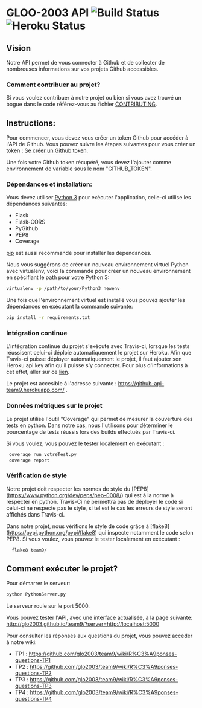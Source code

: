 # GLOO-2003 API  ![Build Status](https://travis-ci.com/glo2003/team9.svg?token=Epmbu7uyWDkfVaXsgPa9&branch=master) ![Heroku Status](https://heroku-badge.herokuapp.com/?app=github-api-team9)

## Vision

Notre API permet de vous connecter à Github et de collecter de nombreuses informations sur vos projets Github accessibles. 

### Comment contribuer au projet?
Si vous voulez contribuer à notre projet ou bien si vous avez trouvé un bogue dans le code référez-vous au fichier [CONTRIBUTING](CONTRIBUTING.md).

[contributing]: /CONTRIBUTING
## Instructions:

Pour commencer, vous devez vous créer un token Github pour accéder à l'API de Github. Vous pouvez suivre les étapes suivantes pour vous créer un token : [Se créer un Github token](https://help.github.com/articles/creating-an-access-token-for-command-line-use/).

Une fois votre Github token récupéré, vous devez l'ajouter comme environnement de variable sous le nom "GITHUB_TOKEN".

### Dépendances et installation:

Vous devez utiliser [Python 3](https://www.python.org/download/) pour exécuter l'application, celle-ci utilise les dépendances suivantes:
* Flask
* Flask-CORS
* PyGithub
* PEP8
* Coverage

[pip](http://pip.readthedocs.org/en/latest/installing.html) est aussi recommandé pour installer les dépendances.  

Nous vous suggérons de créer un nouveau environnement virtuel Python avec virtualenv, voici la commande pour créer un nouveau environnement en spécifiant le path pour votre Python 3:
```bash
virtualenv -p /path/to/your/Python3 newenv 
```

Une fois que l'environnement virtuel est installé vous pouvez ajouter les dépendances en exécutant la commande suivante:
```bash
pip install -r requirements.txt
```

### Intégration continue
L'intégration continue du projet s'exécute avec Travis-ci, lorsque les tests réussisent celui-ci déploie automatiquement le projet sur Heroku. Afin que Travis-ci puisse déployer automatiquement le projet, il faut ajouter son Heroku api key afin qu'il puisse s'y connecter. Pour plus d'informations à cet effet, aller sur ce [lien](https://blog.travis-ci.com/2013-07-09-introducing-continuous-deployment-to-heroku/).

Le projet est accesible à l'adresse suivante : https://github-api-team9.herokuapp.com/ .

### Données métriques sur le projet
Le projet utilise l'outil "Coverage" qui permet de mesurer la couverture des tests en python. Dans notre cas, nous l'utilisons pour déterminer le pourcentage de tests réussis lors des builds effectués par Travis-ci.

Si vous voulez, vous pouvez le tester localement en exécutant :
```bash
 coverage run votreTest.py
 coverage report
```

### Vérification de style
Notre projet doit respecter les normes de style du [PEP8] (https://www.python.org/dev/peps/pep-0008/) qui est à la norme à respecter en python. Travis-Ci ne permettra pas de déployer le code si celui-ci ne respecte pas le style, si tel est le cas les erreurs de style seront affichés dans Travis-ci. 

Dans notre projet, nous vérifions le style de code grâce à [flake8] (https://pypi.python.org/pypi/flake8) qui inspecte notamment le code selon PEP8.
Si vous voulez, vous pouvez le tester localement en exécutant :
```bash
  flake8 team9/
```

## Comment exécuter le projet?
Pour démarrer le serveur:
```bash
python PythonServer.py
```
Le serveur roule sur le port 5000.

Vous pouvez tester l'API, avec une interface actualisée, à la page suivante:
http://glo2003.github.io/team9/?server=http://localhost:5000

Pour consulter les réponses aux questions du projet, vous pouvez acceder à notre wiki:
- TP1 : https://github.com/glo2003/team9/wiki/R%C3%A9ponses-questions-TP1
- TP2 : https://github.com/glo2003/team9/wiki/R%C3%A9ponses-questions-TP2
- TP3 : https://github.com/glo2003/team9/wiki/R%C3%A9ponses-questions-TP3
- TP4 : https://github.com/glo2003/team9/wiki/R%C3%A9ponses-questions-TP4
